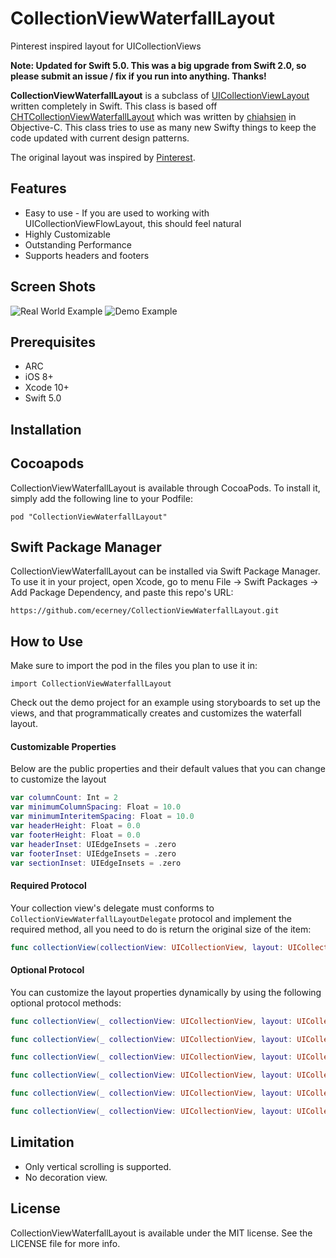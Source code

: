 CollectionViewWaterfallLayout
========================

Pinterest inspired layout for UICollectionViews

**Note: Updated for Swift 5.0. This was a big upgrade from Swift 2.0, so please submit an issue / fix if you run into anything. Thanks!**

**CollectionViewWaterfallLayout** is a subclass of [UICollectionViewLayout](https://developer.apple.com/library/ios/documentation/uikit/reference/UICollectionViewLayout_class/Reference/Reference.html) written completely in Swift. This class is based off [CHTCollectionViewWaterfallLayout](https://github.com/chiahsien/CHTCollectionViewWaterfallLayout) which was written by [chiahsien](https://github.com/chiahsien) in Objective-C. This class tries to use as many new Swifty things to keep the code updated with current design patterns.

The original layout was inspired by [Pinterest](http://www.pinterest.com/).

Features
-----------
* Easy to use - If you are used to working with UICollectionViewFlowLayout, this should feel natural
* Highly Customizable
* Outstanding Performance
* Supports headers and footers

Screen Shots
-----------
![Real World Example](/Screenshots/RealWorldExample.png?raw=true "Real World Example") 
![Demo Example](/Screenshots/DemoExample.png?raw=true "Demo Example")

Prerequisites
-----------
* ARC
* iOS 8+
* Xcode 10+
* Swift 5.0

Installation
-----------
## Cocoapods
CollectionViewWaterfallLayout is available through CocoaPods. To install it, simply add the following line to your Podfile:
```
pod "CollectionViewWaterfallLayout"
```

## Swift Package Manager

CollectionViewWaterfallLayout can be installed via Swift Package Manager. To use it in your project, open Xcode, go to menu File -> Swift Packages -> Add Package Dependency, and paste this repo's URL:
```
https://github.com/ecerney/CollectionViewWaterfallLayout.git
```

How to Use
-----------

Make sure to import the pod in the files you plan to use it in:
```
import CollectionViewWaterfallLayout
```

Check out the demo project for an example using storyboards to set up the views, and that programmatically creates and customizes the waterfall layout.

#### Customizable Properties
Below are the public properties and their default values that you can change to customize the layout
``` swift
var columnCount: Int = 2
var minimumColumnSpacing: Float = 10.0
var minimumInteritemSpacing: Float = 10.0
var headerHeight: Float = 0.0
var footerHeight: Float = 0.0
var headerInset: UIEdgeInsets = .zero
var footerInset: UIEdgeInsets = .zero
var sectionInset: UIEdgeInsets = .zero
```

#### Required Protocol
Your collection view's delegate must conforms to `CollectionViewWaterfallLayoutDelegate` protocol and implement the required method, all you need to do is return the original size of the item:

``` swift
func collectionView(collectionView: UICollectionView, layout: UICollectionViewLayout, sizeForItemAtIndexPath indexPath: NSIndexPath) -> CGSize
```

#### Optional Protocol
You can customize the layout properties dynamically by using the following optional protocol methods:

``` swift
func collectionView(_ collectionView: UICollectionView, layout: UICollectionViewLayout, heightForHeaderInSection section: Int) -> Float

func collectionView(_ collectionView: UICollectionView, layout: UICollectionViewLayout, heightForFooterInSection section: Int) -> Float

func collectionView(_ collectionView: UICollectionView, layout: UICollectionViewLayout, insetForSection section: Int) -> UIEdgeInsets

func collectionView(_ collectionView: UICollectionView, layout: UICollectionViewLayout, insetForHeaderInSection section: Int) -> UIEdgeInsets

func collectionView(_ collectionView: UICollectionView, layout: UICollectionViewLayout, insetForFooterInSection section: Int) -> UIEdgeInsets

func collectionView(_ collectionView: UICollectionView, layout: UICollectionViewLayout, minimumInteritemSpacingForSection section: Int) -> Float
```

Limitation
----------
* Only vertical scrolling is supported.
* No decoration view.

License
-------
CollectionViewWaterfallLayout is available under the MIT license. See the LICENSE file for more info.
